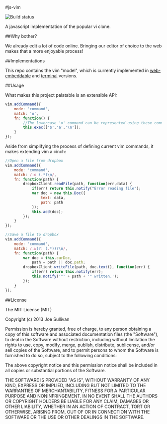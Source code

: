 #js-vim

![Build status](https://api.travis-ci.org/itsjoesullivan/js-vim.png)

A javascript implementation of the popular vi clone.

##Why bother?

We already edit a lot of code online. Bringing our editor of choice to the web makes that a more enjoyable process!

##Implementations

This repo contains the vim "model", which is currently implemented in [web-embeddable](https://github.com/itsjoesullivan/js-vim-embed/) and [terminal](https://github.com/itsjoesullivan/js-vim-node/) versions.

##Usage

What makes this project palatable is an extensible API:

```javascript
vim.addCommand({
	mode: 'command',
	match: 'o',
	fn: function() {
		//The lowercase 'o' command can be represented using these commands
		this.exec(['$','a','\n']);
	}
});
```

Aside from simplifying the process of defining current vim commands, it makes extending vim a cinch:

```javascript
//Open a file from dropbox
vim.addCommand({
	mode: 'command',
	match: /:o (.*)\n/,
	fn: function(path) {
		dropboxClient.readFile(path, function(err,data) {
			if(err) return this.notify("Error reading file");
			var doc = new this.Doc({
				text: data,
				path: path
			});
			this.add(doc);
		});
	}
});

//Save a file to dropbox
vim.addCommand({
	mode: 'command',
	match: /:w(?: (.*))?\n/,
	fn: function(path) {
		var doc = this.curDoc,
			path = path || doc.path;
		dropboxClient.writeFile(path, doc.text(), function(err) {
			if(err) return this.notify(err);
			this.notify('"' + path + '" written.');		
		});
	}
});
```

##License

The MIT License (MIT)

Copyright (c) 2013 Joe Sullivan

Permission is hereby granted, free of charge, to any person obtaining a copy
of this software and associated documentation files (the "Software"), to deal
in the Software without restriction, including without limitation the rights
to use, copy, modify, merge, publish, distribute, sublicense, and/or sell
copies of the Software, and to permit persons to whom the Software is
furnished to do so, subject to the following conditions:

The above copyright notice and this permission notice shall be included in
all copies or substantial portions of the Software.

THE SOFTWARE IS PROVIDED "AS IS", WITHOUT WARRANTY OF ANY KIND, EXPRESS OR
IMPLIED, INCLUDING BUT NOT LIMITED TO THE WARRANTIES OF MERCHANTABILITY,
FITNESS FOR A PARTICULAR PURPOSE AND NONINFRINGEMENT. IN NO EVENT SHALL THE
AUTHORS OR COPYRIGHT HOLDERS BE LIABLE FOR ANY CLAIM, DAMAGES OR OTHER
LIABILITY, WHETHER IN AN ACTION OF CONTRACT, TORT OR OTHERWISE, ARISING FROM,
OUT OF OR IN CONNECTION WITH THE SOFTWARE OR THE USE OR OTHER DEALINGS IN
THE SOFTWARE.

